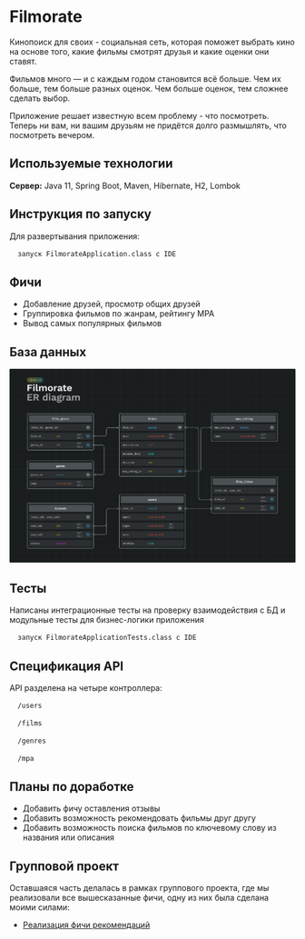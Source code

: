 # Filmorate

Кинопоиск для своих - социальная сеть, которая поможет выбрать кино на основе того, какие фильмы смотрят друзья и какие оценки они ставят.

Фильмов много — и с каждым годом становится всё больше. Чем их больше, тем больше разных оценок. Чем больше оценок, тем сложнее сделать выбор.

Приложение решает известную всем проблему - что посмотреть. Теперь ни вам, ни вашим друзьям не придётся долго размышлять, что посмотреть вечером.

## Используемые технологии

**Сервер:** Java 11, Spring Boot, Maven, Hibernate, H2, Lombok


## Инструкция по запуску

Для развертывания приложения:

```bash
  запуск FilmorateApplication.class с IDE
```


## Фичи

- Добавление друзей, просмотр общих друзей
- Группировка фильмов по жанрам, рейтингу MPA
- Вывод самых популярных фильмов


## База данных

![Filmorat ER-диаграмма](assets/er-diagram.jpg)

## Тесты

Написаны интеграционные тесты на проверку взаимодействия с БД и модульные тесты для бизнес-логики приложения

```bash
  запуск FilmorateApplicationTests.class с IDE
```

## Спецификация API
API разделена на четыре контроллера:

```bash
  /users
```
```bash
  /films
```
```bash
  /genres
```
```bash
  /mpa
```

## Планы по доработке

- Добавить фичу оставления отзывы
- Добавить возможность рекомендовать фильмы друг другу
- Добавить возможность поиска фильмов по ключевому слову из названия или описания

## Групповой проект

Оставшаяся часть делалась в рамках группового проекта, где мы реализовали все вышесказанные фичи, одну из них была сделана моими силами:

- [Реализация фичи рекомендаций](https://github.com/IgorAtafev/java-filmorate/pull/7)
